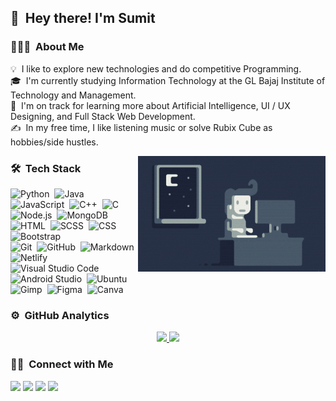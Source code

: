 
## 👋 &nbsp;Hey there! I'm Sumit

### 👨🏻‍💻 &nbsp;About Me

💡 &nbsp;I like to explore new technologies and do competitive Programming.\
🎓 &nbsp;I'm currently studying Information Technology at the GL Bajaj Institute of Technology and Management.\
🌱 &nbsp;I'm on track for learning more about Artificial Intelligence, UI / UX Designing, and Full Stack Web Development.\
✍️ &nbsp;In my free time, I like listening music or solve Rubix Cube as hobbies/side hustles.

<img alt="Night Coding" src="assets/Night-Coding.gif" align="right"/>

### 🛠 &nbsp;Tech Stack

![Python](https://img.shields.io/badge/-Python-333333?style=flat&logo=python)&nbsp;
![Java](https://img.shields.io/badge/-Java-333333?style=flat&logo=Java&logoColor=FFA518)&nbsp;
![JavaScript](https://img.shields.io/badge/-JavaScript-333333?style=flat&logo=javascript)&nbsp;
![C++](https://img.shields.io/badge/-C++-333333?style=flat&logo=C%2B%2B&logoColor=00599C)&nbsp;
![C](https://img.shields.io/badge/-C-333333?style=flat&logo=C&logoColor=A8B9CC)\
![Node.js](https://img.shields.io/badge/-Node.js-333333?style=flat&logo=node.js)&nbsp;
![MongoDB](https://img.shields.io/badge/-MongoDB-333333?style=flat&logo=mongoDB)&nbsp;
![HTML](https://img.shields.io/badge/-HTML-333333?style=flat&logo=HTML5)&nbsp;
![SCSS](https://img.shields.io/badge/-SCSS-333333?style=flat&logo=SASS)&nbsp;
![CSS](https://img.shields.io/badge/-CSS-333333?style=flat&logo=CSS3&logoColor=1572B6)&nbsp;
![Bootstrap](https://img.shields.io/badge/-Bootstrap-333333?style=flat&logo=bootstrap&logoColor=563D7C)\
![Git](https://img.shields.io/badge/-Git-333333?style=flat&logo=git)&nbsp;
![GitHub](https://img.shields.io/badge/-GitHub-333333?style=flat&logo=github)&nbsp;
![Markdown](https://img.shields.io/badge/-Markdown-333333?style=flat&logo=markdown)&nbsp;
![Netlify](https://img.shields.io/badge/-Netlify-333333?style=flat&logo=netlify)\
![Visual Studio Code](https://img.shields.io/badge/-Visual%20Studio%20Code-333333?style=flat&logo=visual-studio-code&logoColor=007ACC)&nbsp;
![Android Studio](https://img.shields.io/badge/-Android%20Studio-333333?style=flat&logo=android-studio)&nbsp;
![Ubuntu](https://img.shields.io/badge/-Ubuntu-333333?style=flat&logo=ubuntu)\
![Gimp](https://img.shields.io/badge/-Gimp-333333?style=flat&logo=gimp)&nbsp;
![Figma](https://img.shields.io/badge/-Figma-333333?style=flat&logo=figma)&nbsp;
![Canva](https://img.shields.io/badge/-Canva-333333?style=flat&logo=canva)

### ⚙️ &nbsp;GitHub Analytics

<p align="center">
<a href="https://github.com/sumitRohilla">
 <img height="150px" src="https://github-readme-stats-eight-theta.vercel.app/api?username=sumitRohilla&show_icons=true&theme=react&include_all_commits=true&count_private=true"/>
 <img height="150px" src="https://github-readme-stats-eight-theta.vercel.app/api/top-langs/?username=sumitRohilla&layout=compact&langs_count=8&theme=react"/>
</a>
</p>

### 🤝🏻 &nbsp;Connect with Me

<p>
  <a href="https://www.linkedin.com/in/sumit-rohilla-49a2851a0/"><img margin-right="10px" src="https://img.shields.io/badge/-LinkedIn-3423A6?style=for-the-badge&logo=linkedin&logoColor=white"/></a>
  <a href="https://www.instagram.com/sumit.__.rajput/"><img src="https://img.shields.io/badge/-Instagram-3423A6?style=flat-square&logo=instagram&logoColor=white"/></a>
  <a href="https://www.facebook.com/sumit.rohilla.370/"><img src="https://img.shields.io/badge/-Facebook-3423A6?style=flat-square&logo=facebook&logoColor=white"/></a>
  <a href="mailto:sumitrohilla171996@gmail.com"><img src="https://img.shields.io/badge/-Gmail-3423A6?style=flat-square&logo=gmail&logoColor=white"/></a>
</p>


